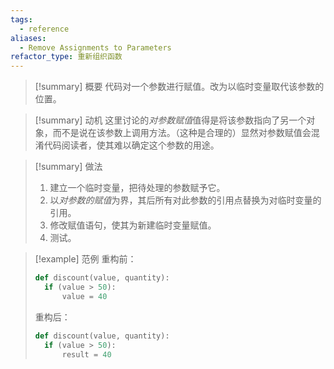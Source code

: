 ```yaml
---
tags:
  - reference
aliases:
  - Remove Assignments to Parameters
refactor_type: 重新组织函数
---
```

> [!summary] 概要
> 代码对一个参数进行赋值。改为以临时变量取代该参数的位置。

> [!summary] 动机
> 这里讨论的*对参数赋值*值得是将该参数指向了另一个对象，而不是说在该参数上调用方法。（这种是合理的）显然对参数赋值会混淆代码阅读者，使其难以确定这个参数的用途。

> [!summary] 做法
> 1. 建立一个临时变量，把待处理的参数赋予它。
> 2. 以*对参数的赋值*为界，其后所有对此参数的引用点替换为对临时变量的引用。
> 3. 修改赋值语句，使其为新建临时变量赋值。
> 4. 测试。

> [!example] 范例
> 重构前：
> ```python
> def discount(value, quantity):
> 	if (value > 50):
> 		value = 40
> ```
> 重构后：
> ```python
> def discount(value, quantity):
> 	if (value > 50):
> 		result = 40
> ```